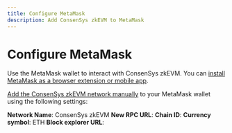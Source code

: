 ```yaml
---
title: Configure MetaMask
description: Add ConsenSys zkEVM to MetaMask
---
```


# Configure MetaMask

Use the MetaMask wallet to interact with ConsenSys zkEVM. You can
[install MetaMask as a browser extension or mobile app](https://metamask.io/download/).

[Add the ConsenSys zkEVM network manually](https://metamask.zendesk.com/hc/en-us/articles/360043227612#h_01G63GGJ83DGDRCS2ZWXM37CV5)
to your MetaMask wallet using the following settings:

**Network Name**: ConsenSys zkEVM
**New RPC URL**:
**Chain ID**:
**Currency symbol**: ETH
**Block explorer URL**:
